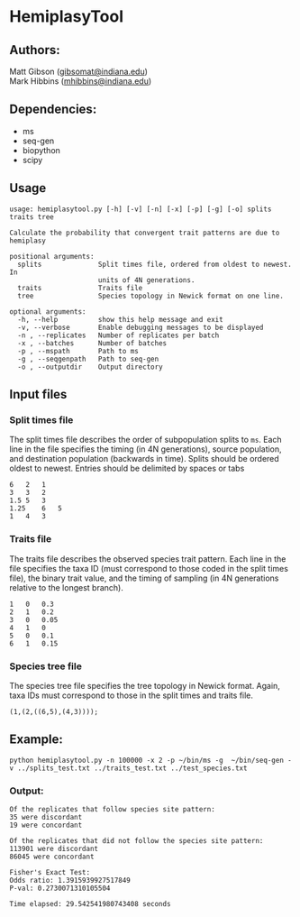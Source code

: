 # HemiplasyTool

## Authors:
Matt Gibson (gibsomat@indiana.edu)  
Mark Hibbins (mhibbins@indiana.edu)

## Dependencies:
* ms  
* seq-gen  
* biopython
* scipy


## Usage
```
usage: hemiplasytool.py [-h] [-v] [-n] [-x] [-p] [-g] [-o] splits traits tree

Calculate the probability that convergent trait patterns are due to hemiplasy

positional arguments:
  splits              Split times file, ordered from oldest to newest. In
                      units of 4N generations.
  traits              Traits file
  tree                Species topology in Newick format on one line.

optional arguments:
  -h, --help          show this help message and exit
  -v, --verbose       Enable debugging messages to be displayed
  -n , --replicates   Number of replicates per batch
  -x , --batches      Number of batches
  -p , --mspath       Path to ms
  -g , --seqgenpath   Path to seq-gen
  -o , --outputdir    Output directory
```

## Input files

### Split times file

The split times file describes the order of subpopulation splits to `ms`. Each line in the file specifies the timing (in 4N generations), source population, and destination population (backwards in time). Splits should be ordered oldest to newest. Entries should be delimited by spaces or tabs

```
6   2   1
3   3   2
1.5 5   3
1.25    6   5
1   4   3
```

### Traits file

The traits file describes the observed species trait pattern. Each line in the file specifies the taxa ID (must correspond to those coded in the split times file), the binary trait value, and the timing of sampling (in 4N generations relative to the longest branch).

```
1   0   0.3
2   1   0.2
3   0   0.05
4   1   0
5   0   0.1
6   1   0.15
```

### Species tree file

The species tree file specifies the tree topology in Newick format. Again, taxa IDs must correspond to those in the split times and traits file.

```
(1,(2,((6,5),(4,3))));
```


## Example:
```
python hemiplasytool.py -n 100000 -x 2 -p ~/bin/ms -g  ~/bin/seq-gen -v ../splits_test.txt ../traits_test.txt ../test_species.txt
```

### Output:
```
Of the replicates that follow species site pattern:
35 were discordant
19 were concordant

Of the replicates that did not follow the species site pattern:
113901 were discordant
86045 were concordant

Fisher's Exact Test:
Odds ratio: 1.3915939927517849
P-val: 0.2730071310105504

Time elapsed: 29.542541980743408 seconds
```